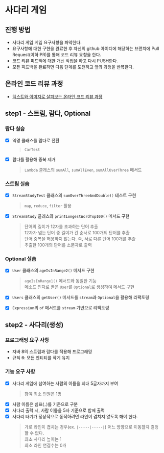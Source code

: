 # 사다리 게임
## 진행 방법
* 사다리 게임 게임 요구사항을 파악한다.
* 요구사항에 대한 구현을 완료한 후 자신의 github 아이디에 해당하는 브랜치에 Pull Request(이하 PR)를 통해 코드 리뷰 요청을 한다.
* 코드 리뷰 피드백에 대한 개선 작업을 하고 다시 PUSH한다.
* 모든 피드백을 완료하면 다음 단계를 도전하고 앞의 과정을 반복한다.

## 온라인 코드 리뷰 과정
* [텍스트와 이미지로 살펴보는 온라인 코드 리뷰 과정](https://github.com/nextstep-step/nextstep-docs/tree/master/codereview)


## step1 - 스트림, 람다, Optional
### 람다 실습
- [x] 익명 클래스를 람다로 전환
  > `CarTest`
- [x] 람다를 활용해 중복 제거
  > `Lambda` 클래스의 `sumAll`, `sumAllEven`, `sumAllOverThree` 메서드

### 스트림 실습
- [x] `StreamStudyTest` 클래스의 `sumOverThreeAndDouble()` 테스트 구현
  > `map`, `reduce`, `filter` 활용
- [x] `StreamStudy` 클래스의 `printLongestWordTop100()` 메서드 구현
  > 단어의 길이가 12자를 초과하는 단어 추출  
  > 12자가 넘는 단어 중 길이가 긴 순서로 100개의 단어를 추출  
  > 단어 중복을 허용하지 않는다. 즉, 서로 다른 단어 100개를 추출    
  > 추출한 100개의 단어를 소문자로 출력
  
### Optional 실습
- [x] `User` 클래스의 `ageIsInRange2()` 메서드 구현
  > `ageIsInRange1()` 메서드와 동일한 기능  
  > 메소드 인자로 받은 `User`를 `Optional`로 생성하여 메서드 구현
- [x] `Users` 클래스의 `getUser()` 메서드를 `stream`과 `Optional`을 활용해 리팩토링
- [x] `Expression`의 `of` 메서드를 `stream` 기반으로 리팩토링


## step2 - 사다리(생성)
### 프로그래밍 요구 사항
- 자바 8의 스트림과 람다를 적용해 프로그래밍
- 규칙 6: 모든 엔티티를 작게 유지

### 기능 요구 사항
- [x] 사다리 게임에 참여하는 사람의 이름을 최대 5글자까지 부여
  > 참여 최소 인원은 1명
- [x] 사람 이름은 쉼표(`,`)를 기준으로 구분
- [x] 사다리 출력 시, 사람 이름을 5자 기준으로 함께 출력
- [x] 사다리 타기가 정상적으로 동작하려면 라인이 겹치지 않도록 해야 한다.
  > 가로 라인이 겹치는 경우(ex. `|-----|-----|`) 어느 방향으로 이동할지 결정할 수 없다.  
  > 최소 사다리 높이는 1  
  > 최소 라인 연결수는 0개